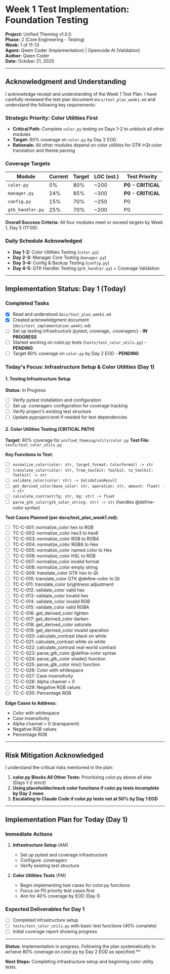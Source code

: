 # Week 1 Test Implementation: Foundation Testing

**Project:** Unified Theming v1.0.0  
**Phase:** 2 (Core Engineering - Testing)  
**Week:** 1 of 11-13  
**Agent:** Qwen Coder (Implementation) | Opencode AI (Validation)  
**Author:** Qwen Coder  
**Date:** October 21, 2025

---

## Acknowledgment and Understanding

I acknowledge receipt and understanding of the Week 1 Test Plan. I have carefully reviewed the test plan document `docs/test_plan_week1.md` and understand the following key requirements:

### Strategic Priority: Color Utilities First
- **Critical Path:** Complete `color.py` testing on Days 1-2 to unblock all other modules
- **Target:** 80% coverage on `color.py` by Day 2 EOD
- **Rationale:** All other modules depend on color utilities for GTK→Qt color translation and theme parsing

### Coverage Targets
| Module | Current | Target | LOC (est.) | Test Priority |
|--------|---------|--------|------------|---------------|
| `color.py` | 0% | 80% | ~200 | **P0 - CRITICAL** |
| `manager.py` | 24% | 85% | ~300 | **P0 - CRITICAL** |
| `config.py` | 15% | 70% | ~250 | P0 |
| `gtk_handler.py` | 25% | 70% | ~200 | P0 |

**Overall Success Criteria:** All four modules meet or exceed targets by Week 1, Day 5 (17:00).

### Daily Schedule Acknowledged
- **Day 1-2:** Color Utilities Testing (`color.py`)
- **Day 2-3:** Manager Core Testing (`manager.py`) 
- **Day 3-4:** Config & Backup Testing (`config.py`)
- **Day 4-5:** GTK Handler Testing (`gtk_handler.py`) + Coverage Validation

---

## Implementation Status: Day 1 (Today)

### Completed Tasks
- [x] Read and understood `docs/test_plan_week1.md`
- [x] Created acknowledgment document (`docs/test_implementation_week1.md`)
- [ ] Set up testing infrastructure (pytest, coverage, .coveragerc) - **IN PROGRESS**
- [ ] Started working on color.py tests (`tests/test_color_utils.py`) - **PENDING**
- [ ] Target 80% coverage on `color.py` by Day 2 EOD - **PENDING**

### Today's Focus: Infrastructure Setup & Color Utilities (Day 1)

#### 1. Testing Infrastructure Setup
**Status:** In Progress
- [ ] Verify pytest installation and configuration
- [ ] Set up .coveragerc configuration for coverage tracking
- [ ] Verify project's existing test structure
- [ ] Update pyproject.toml if needed for test dependencies

#### 2. Color Utilities Testing (CRITICAL PATH)
**Target:** 80% coverage for `unified_theming/utils/color.py`
**Test File:** `tests/test_color_utils.py`

**Key Functions to Test:**
- [ ] `normalize_color(color: str, target_format: ColorFormat) -> str`
- [ ] `translate_color(color: str, from_toolkit: Toolkit, to_toolkit: Toolkit) -> str`
- [ ] `validate_color(color: str) -> ValidationResult`
- [ ] `get_derived_color(base_color: str, operation: str, amount: float) -> str`
- [ ] `calculate_contrast(fg: str, bg: str) -> float`
- [ ] `parse_gtk_color(gtk_color_string: str) -> str` (handles @define-color syntax)

**Test Cases Planned (per docs/test_plan_week1.md):**
- [ ] TC-C-001: normalize_color hex to RGB
- [ ] TC-C-002: normalize_color hex3 to hex6
- [ ] TC-C-003: normalize_color RGB to RGBA
- [ ] TC-C-004: normalize_color RGBA to Hex
- [ ] TC-C-005: normalize_color named color to Hex
- [ ] TC-C-006: normalize_color HSL to RGB
- [ ] TC-C-007: normalize_color invalid format
- [ ] TC-C-008: normalize_color empty string
- [ ] TC-C-009: translate_color GTK hex to Qt
- [ ] TC-C-010: translate_color GTK @define-color to Qt
- [ ] TC-C-011: translate_color brightness adjustment
- [ ] TC-C-012: validate_color valid hex
- [ ] TC-C-013: validate_color invalid hex
- [ ] TC-C-014: validate_color invalid RGB
- [ ] TC-C-015: validate_color valid RGBA
- [ ] TC-C-016: get_derived_color lighten
- [ ] TC-C-017: get_derived_color darken
- [ ] TC-C-018: get_derived_color saturate
- [ ] TC-C-019: get_derived_color invalid operation
- [ ] TC-C-020: calculate_contrast black on white
- [ ] TC-C-021: calculate_contrast white on white
- [ ] TC-C-022: calculate_contrast real-world contrast
- [ ] TC-C-023: parse_gtk_color @define-color syntax
- [ ] TC-C-024: parse_gtk_color shade() function
- [ ] TC-C-025: parse_gtk_color mix() function
- [ ] TC-C-026: Color with whitespace
- [ ] TC-C-027: Case insensitivity
- [ ] TC-C-028: Alpha channel = 0
- [ ] TC-C-029: Negative RGB values
- [ ] TC-C-030: Percentage RGB

**Edge Cases to Address:**
- Color with whitespace
- Case insensitivity
- Alpha channel = 0 (transparent)
- Negative RGB values
- Percentage RGB

---

## Risk Mitigation Acknowledged

I understand the critical risks mentioned in the plan:
1. **color.py Blocks All Other Tests:** Prioritizing color.py above all else (Days 1-2 strict)
2. **Using placeholder/mock color functions if color.py tests incomplete by Day 2 noon**
3. **Escalating to Claude Code if color.py tests not at 50% by Day 1 EOD**

---

## Implementation Plan for Today (Day 1)

### Immediate Actions
1. **Infrastructure Setup** (AM)
   - Set up pytest and coverage infrastructure
   - Configure .coveragerc
   - Verify existing test structure

2. **Color Utilities Tests** (PM)
   - Begin implementing test cases for color.py functions
   - Focus on P0 priority test cases first
   - Aim for 40% coverage by EOD (Day 1)

### Expected Deliverables for Day 1
- [ ] Completed infrastructure setup
- [ ] `tests/test_color_utils.py` with basic test functions (40% complete)
- [ ] Initial coverage report showing progress

---

**Status:** Implementation in progress. Following the plan systematically to achieve 80% coverage on color.py by Day 2 EOD as specified.**

**Next Steps:** Completing infrastructure setup and beginning color utility tests.